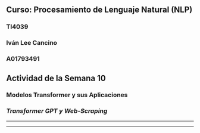 ## **Curso: Procesamiento de Lenguaje Natural (NLP)**
### **TI4039**


### Iván Lee Cancino
### A01793491


## **Actividad de la Semana 10**
### Modelos Transformer y sus Aplicaciones

### *Transformer GPT y Web-Scraping*

- - -
- - -
